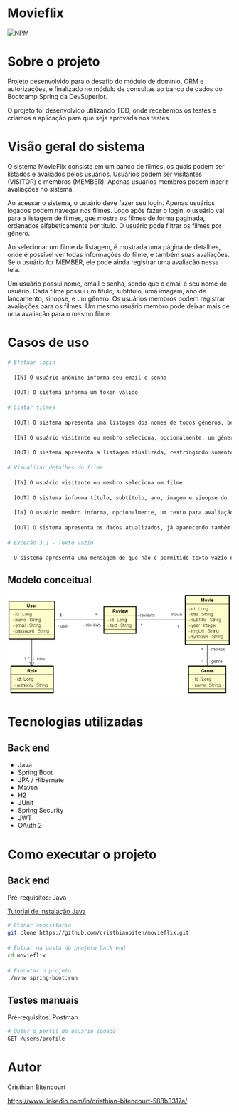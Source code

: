 # Movieflix
[![NPM](https://img.shields.io/npm/l/react)](https://github.com/cristhianbiten/movieflix/blob/main/LICENSE) 

# Sobre o projeto

Projeto desenvolvido para o desafio do módulo de domínio, ORM e autorizações, e finalizado no módulo de consultas ao banco de dados do Bootcamp Spring da DevSuperior.

O projeto foi desenvolvido utilizando TDD, onde recebemos os testes e criamos a aplicação para que seja aprovada nos testes.

# Visão geral do sistema

O sistema MovieFlix consiste em um banco de filmes, os quais podem ser listados e avaliados pelos usuários. Usuários podem ser visitantes (VISITOR) e membros (MEMBER). Apenas usuários membros podem inserir avaliações no sistema.

Ao acessar o sistema, o usuário deve fazer seu login. Apenas usuários logados podem navegar nos filmes. Logo após fazer o login, o usuário vai para a listagem de filmes, que mostra os filmes de forma paginada, ordenados alfabeticamente por título. O usuário pode filtrar os filmes por gênero.

Ao selecionar um filme da listagem, é mostrada uma página de detalhes, onde é possível ver todas informações do filme, e também suas avaliações. Se o usuário for MEMBER, ele pode ainda registrar uma avaliação nessa tela.

Um usuário possui nome, email e senha, sendo que o email é seu nome de usuário. Cada filme possui um título, subtítulo, uma imagem, ano de lançamento, sinopse, e um gênero. Os usuários membros podem registrar avaliações para os filmes. Um mesmo usuário membro pode deixar mais de uma avaliação para o mesmo filme.


# Casos de uso

```bash
# Efetuar login

  [IN] O usuário anônimo informa seu email e senha
  
  [OUT] O sistema informa um token válido
  
# Listar filmes

  [OUT] O sistema apresenta uma listagem dos nomes de todos gêneros, bem como uma listagem paginada com título, subtítulo, ano e imagem dos filmes, ordenada             alfabeticamente por título.
  
  [IN] O usuário visitante ou membro seleciona, opcionalmente, um gênero.
  
  [OUT] O sistema apresenta a listagem atualizada, restringindo somente ao gênero selecionado.
  
# Visualizar detalhes do filme

  [IN] O usuário visitante ou membro seleciona um filme
  
  [OUT] O sistema informa título, subtítulo, ano, imagem e sinopse do filme, e também uma listagem dos textos das avaliações daquele filme juntamente com nome do         usuário que fez cada avaliação.
  
  [IN] O usuário membro informa, opcionalmente, um texto para avaliação do filme.
  
  [OUT] O sistema apresenta os dados atualizados, já aparecendo também a avaliação feita pelo usuário.

# Exceção 3.1 - Texto vazio

  O sistema apresenta uma mensagem de que não é permitido texto vazio na avaliação 
```

## Modelo conceitual
![Modelo Conceitual](https://github.com/cristhianbiten/assets/blob/main/movieflix.png)


# Tecnologias utilizadas
## Back end
- Java
- Spring Boot
- JPA / Hibernate
- Maven
- H2
- JUnit
- Spring Security
- JWT
- OAuth 2

# Como executar o projeto

## Back end
Pré-requisitos: Java

[Tutorial de instalação Java](https://www.youtube.com/watch?v=QekeJBShCy4)

```bash
# Clonar repositório
git clone https://github.com/cristhianbiten/movieflix.git

# Entrar na pasta do projeto back end
cd movieflix

# Executar o projeto
./mvnw spring-boot:run
```

## Testes manuais
Pré-requisitos: Postman

```bash
# Obter o perfil do usuário logado
GET /users/profile

```


# Autor

Cristhian Bitencourt

https://www.linkedin.com/in/cristhian-bitencourt-588b3317a/
